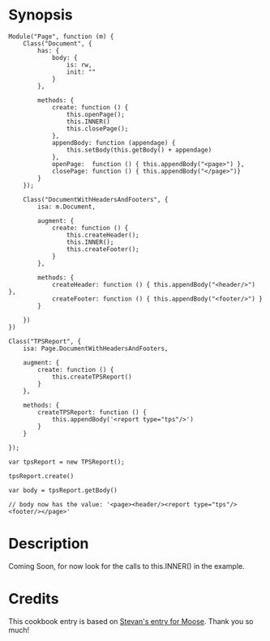 # Synopsis #

```
Module("Page", function (m) {
    Class("Document", {
        has: {
            body: {
                is: rw,
                init: ""
            }
        },
        
        methods: {
            create: function () {
                this.openPage();
                this.INNER()
                this.closePage();
            },
            appendBody: function (appendage) {
                this.setBody(this.getBody() + appendage)
            },
            openPage:  function () { this.appendBody("<page>") },
            closePage: function () { this.appendBody("</page>")}
        }
    });
    
    Class("DocumentWithHeadersAndFooters", {
        isa: m.Document,
        
        augment: {
            create: function () {
                this.createHeader();
                this.INNER();
                this.createFooter();
            }
        },
        
        methods: {
            createHeader: function () { this.appendBody("<header/>") },
            createFooter: function () { this.appendBody("<footer/>") }
        }
        
    })
})

Class("TPSReport", {
    isa: Page.DocumentWithHeadersAndFooters,
    
    augment: {
        create: function () {
            this.createTPSReport()
        }
    },
    
    methods: {
        createTPSReport: function () {
            this.appendBody('<report type="tps"/>')
        }
    }
    
});

var tpsReport = new TPSReport();

tpsReport.create()

var body = tpsReport.getBody()

// body now has the value: '<page><header/><report type="tps"/><footer/></page>'

```

# Description #

Coming Soon, for now look for the calls to this.INNER() in the example.

# Credits #

This cookbook entry is based on [Stevan's entry for Moose](http://search.cpan.org/~stevan/Moose-0.40/lib/Moose/Cookbook/Recipe7.pod). Thank you so much!